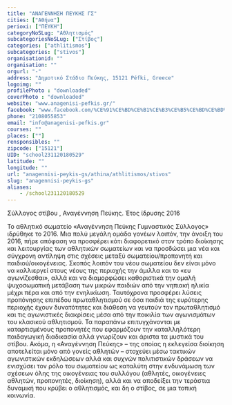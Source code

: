 ```yaml
---
title: "ΑΝΑΓΕΝΝΗΣΗ ΠΕΥΚΗΣ ΓΣ"
cities: ["Αθήνα"]
perioxi: ["ΠΕΥΚΗ"]
categoryNoSLug: "Αθλητισμός"
subcategoriesNoSLug: ["Στίβος"]
categories: ["athlitismos"]
subcategories: ["stivos"]
organisationid: ""
organisation: ""
orgurl: "-"
address: "Δημοτικό Στάδιο Πεύκης, 15121 Péfki, Greece"
logoimg: ""
profilePhoto : "downloaded"
coverPhoto : "downloaded"
website: "www.anagenisi-pefkis.gr/"
facebook: "www.facebook.com/%CE%91%CE%BD%CE%B1%CE%B3%CE%B5%CE%BD%CE%BD%CE%B7%CF%83%CE%B7-%CE%A0%CE%B5%CF%85%CE%BA%CE%B7%CF%82-144472962675934/"
phone: "2108055853"
email: "info@anagenisi-pefkis.gr"
courses: ""
places: [""]
rensponsibles: ""
zipcode: ["15121"]
UID: "school231120180529"
latitude: ""
longitude: ""
url: "anagennisi-peykis-gs/athina/athlitismos/stivos"
slug: "anagennisi-peykis-gs"
aliases:
    - /school231120180529
---
```



Σύλλογος στίβου , Αναγέννηση Πεύκης. Έτος ίδρυσης 2016

Το αθλητικό σωματείο «Αναγέννηση Πεύκης Γυμναστικός Σύλλογος» ιδρύθηκε το 2016. Μια πολύ μεγάλη ομάδα γονέων λοιπόν, την άνοιξη του 2016, πήρε απόφαση να προσφέρει κάτι διαφορετικό στον τρόπο διοίκησης και λειτουργίας των αθλητικών σωματείων και να προσδώσει μια νέα και σύγχρονη αντίληψη στις σχέσεις μεταξύ σωματείου/προπονητή και παιδιού/οικογένειας. Σκοπός λοιπόν του νέου σωματείου δεν είναι μόνο να καλλιεργεί στους νέους της περιοχής την άμιλλα και το «ευ αγωνίζεσθαι», αλλά και να διαμορφώσει καθοριστικά την ομαλή ψυχοσωματική μετάβαση των μικρών παιδιών από την νηπιακή ηλικία μέχρι πέρα και από την ενηλικίωση. Ταυτόχρονα προσφέρει λύσεις προπόνησης επιπέδου πρωταθλητισμού σε όσα παιδιά της ευρύτερης περιοχής έχουν δυνατότητες και διάθεση να γευτούν τον πρωταθλητισμό και τις αγωνιστικές διακρίσεις μέσα από την ποικιλία των αγωνισμάτων του κλασικού αθλητισμού. Τα παραπάνω επιτυγχάνονται με καταρτισμένους προπονητές που εφαρμόζουν την καταλληλότερη παιδαγωγική διαδικασία αλλά γνωρίζουν και άριστα τα μυστικά του στίβου. Ακόμα, η «Αναγέννηση Πεύκης» – της οποίας η εκλεγείσα διοίκηση αποτελείται μόνο από γονείς αθλητών – στοχεύει μέσω τακτικών αγωνιστικών εκδηλώσεων αλλά και συχνών πολιτιστικών δράσεων να ενισχύσει τον ρόλο του σωματείου ως καταλύτη στην ενδυνάμωση των σχέσεων όλης της οικογένειας του συλλόγου (αθλητές, οικογένειες αθλητών, προπονητές, διοίκηση), αλλά και να αποδείξει την τεράστια δυναμική που κρύβει ο αθλητισμός, και δη ο στίβος, σε μια τοπική κοινωνία.